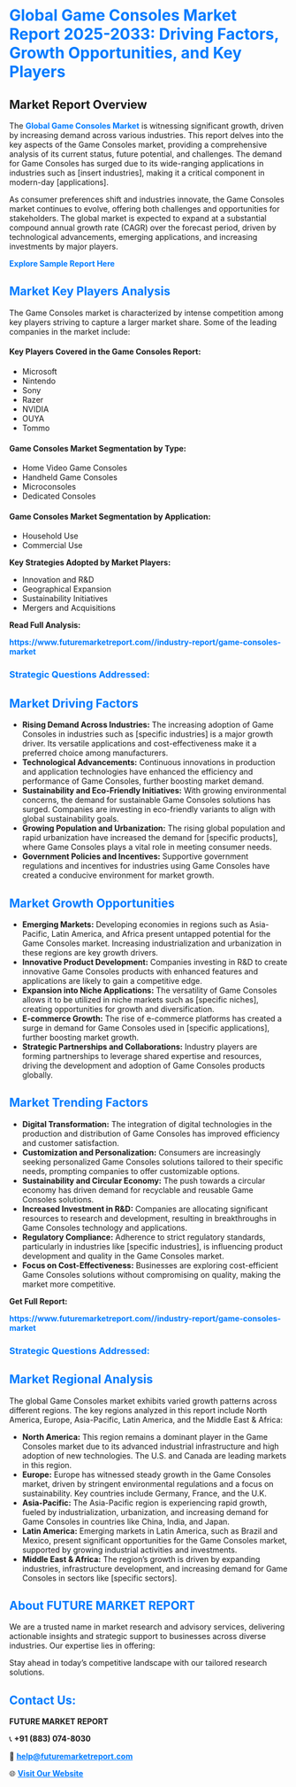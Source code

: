 <h1 style="color: #007BFF;">Global Game Consoles Market Report 2025-2033: Driving Factors, Growth Opportunities, and Key Players</h1>

<section id="overview">
<h2>Market Report Overview</h2>
<p>The <a href="https://www.futuremarketreport.com//industry-report/game-consoles-market" style="color: #007BFF; text-decoration: none;"><strong>Global Game Consoles Market</strong></a> is witnessing significant growth, driven by increasing demand across various industries. This report delves into the key aspects of the Game Consoles market, providing a comprehensive analysis of its current status, future potential, and challenges. The demand for Game Consoles has surged due to its wide-ranging applications in industries such as [insert industries], making it a critical component in modern-day [applications].</p>
<p>As consumer preferences shift and industries innovate, the Game Consoles market continues to evolve, offering both challenges and opportunities for stakeholders. The global market is expected to expand at a substantial compound annual growth rate (CAGR) over the forecast period, driven by technological advancements, emerging applications, and increasing investments by major players.</p>
</section>

<section id="overview">
<p><a href="https://www.futuremarketreport.com//request-sample/reportId=50702" style="color: #007BFF; text-decoration: none;"><strong>Explore Sample Report Here</strong></a></p>
</section>

<section id="key-players">
<h2 style="color: #007BFF;">Market Key Players Analysis</h2>
<p>The Game Consoles market is characterized by intense competition among key players striving to capture a larger market share. Some of the leading companies in the market include:</p>
<h4>Key Players Covered in the Game Consoles Report:</h4>
<ul><li>Microsoft</li><li>Nintendo</li><li>Sony</li><li>Razer</li><li>NVIDIA</li><li>OUYA</li><li>Tommo</li></ul>
<h4>Game Consoles Market Segmentation by Type:</h4>
<ul><li>Home Video Game Consoles</li><li>Handheld Game Consoles</li><li>Microconsoles</li><li>Dedicated Consoles</li></ul>

<h4>Game Consoles Market Segmentation by Application:</h4>
<ul><li>Household Use</li><li>Commercial Use</li></ul>
<p><strong>Key Strategies Adopted by Market Players:</strong></p>
<ul>
<li>Innovation and R&D</li>
<li>Geographical Expansion</li>
<li>Sustainability Initiatives</li>
<li>Mergers and Acquisitions</li>
</ul>
</section>

<section>
<p><strong>Read Full Analysis: </strong></p><a href="https://www.futuremarketreport.com//industry-report/game-consoles-market" style="color: #007BFF; text-decoration: none;"><strong>https://www.futuremarketreport.com//industry-report/game-consoles-market</strong></a>
<h3 style="color: #007BFF;">Strategic Questions Addressed:</h3>
</section>

<section id="driving-factors">
<h2 style="color: #007BFF;">Market Driving Factors</h2>
<ul>
<li><strong>Rising Demand Across Industries:</strong> The increasing adoption of Game Consoles in industries such as [specific industries] is a major growth driver. Its versatile applications and cost-effectiveness make it a preferred choice among manufacturers.</li>
<li><strong>Technological Advancements:</strong> Continuous innovations in production and application technologies have enhanced the efficiency and performance of Game Consoles, further boosting market demand.</li>
<li><strong>Sustainability and Eco-Friendly Initiatives:</strong> With growing environmental concerns, the demand for sustainable Game Consoles solutions has surged. Companies are investing in eco-friendly variants to align with global sustainability goals.</li>
<li><strong>Growing Population and Urbanization:</strong> The rising global population and rapid urbanization have increased the demand for [specific products], where Game Consoles plays a vital role in meeting consumer needs.</li>
<li><strong>Government Policies and Incentives:</strong> Supportive government regulations and incentives for industries using Game Consoles have created a conducive environment for market growth.</li>
</ul>
</section>

<section id="growth-opportunities">
<h2 style="color: #007BFF;">Market Growth Opportunities</h2>
<ul>
<li><strong>Emerging Markets:</strong> Developing economies in regions such as Asia-Pacific, Latin America, and Africa present untapped potential for the Game Consoles market. Increasing industrialization and urbanization in these regions are key growth drivers.</li>
<li><strong>Innovative Product Development:</strong> Companies investing in R&D to create innovative Game Consoles products with enhanced features and applications are likely to gain a competitive edge.</li>
<li><strong>Expansion into Niche Applications:</strong> The versatility of Game Consoles allows it to be utilized in niche markets such as [specific niches], creating opportunities for growth and diversification.</li>
<li><strong>E-commerce Growth:</strong> The rise of e-commerce platforms has created a surge in demand for Game Consoles used in [specific applications], further boosting market growth.</li>
<li><strong>Strategic Partnerships and Collaborations:</strong> Industry players are forming partnerships to leverage shared expertise and resources, driving the development and adoption of Game Consoles products globally.</li>
</ul>
</section>

<section id="trending-factors">
<h2 style="color: #007BFF;">Market Trending Factors</h2>
<ul>
<li><strong>Digital Transformation:</strong> The integration of digital technologies in the production and distribution of Game Consoles has improved efficiency and customer satisfaction.</li>
<li><strong>Customization and Personalization:</strong> Consumers are increasingly seeking personalized Game Consoles solutions tailored to their specific needs, prompting companies to offer customizable options.</li>
<li><strong>Sustainability and Circular Economy:</strong> The push towards a circular economy has driven demand for recyclable and reusable Game Consoles solutions.</li>
<li><strong>Increased Investment in R&D:</strong> Companies are allocating significant resources to research and development, resulting in breakthroughs in Game Consoles technology and applications.</li>
<li><strong>Regulatory Compliance:</strong> Adherence to strict regulatory standards, particularly in industries like [specific industries], is influencing product development and quality in the Game Consoles market.</li>
<li><strong>Focus on Cost-Effectiveness:</strong> Businesses are exploring cost-efficient Game Consoles solutions without compromising on quality, making the market more competitive.</li>
</ul>
</section>

<section>
<p><strong>Get Full Report: </strong></p><a href="https://www.futuremarketreport.com//industry-report/game-consoles-market" style="color: #007BFF; text-decoration: none;"><strong>https://www.futuremarketreport.com//industry-report/game-consoles-market</strong></a>
<h3 style="color: #007BFF;">Strategic Questions Addressed:</h3>
</section>


<section id="regional-analysis">
<h2 style="color: #007BFF;">Market Regional Analysis</h2>
<p>The global Game Consoles market exhibits varied growth patterns across different regions. The key regions analyzed in this report include North America, Europe, Asia-Pacific, Latin America, and the Middle East & Africa:</p>
<ul>
<li><strong>North America:</strong> This region remains a dominant player in the Game Consoles market due to its advanced industrial infrastructure and high adoption of new technologies. The U.S. and Canada are leading markets in this region.</li>
<li><strong>Europe:</strong> Europe has witnessed steady growth in the Game Consoles market, driven by stringent environmental regulations and a focus on sustainability. Key countries include Germany, France, and the U.K.</li>
<li><strong>Asia-Pacific:</strong> The Asia-Pacific region is experiencing rapid growth, fueled by industrialization, urbanization, and increasing demand for Game Consoles in countries like China, India, and Japan.</li>
<li><strong>Latin America:</strong> Emerging markets in Latin America, such as Brazil and Mexico, present significant opportunities for the Game Consoles market, supported by growing industrial activities and investments.</li>
<li><strong>Middle East & Africa:</strong> The region’s growth is driven by expanding industries, infrastructure development, and increasing demand for Game Consoles in sectors like [specific sectors].</li>
</ul>
</section>

<footer>
<h2 style="color: #007BFF;">About FUTURE MARKET REPORT</h2>
<p>We are a trusted name in market research and advisory services, delivering actionable insights and strategic support to businesses across diverse industries. Our expertise lies in offering:</p>

<p>Stay ahead in today’s competitive landscape with our tailored research solutions.</p>

<h2 style="color: #007BFF;">Contact Us:</h2>
<p><strong>FUTURE MARKET REPORT</strong></p>
<p>📞 <strong>+91 (883) 074-8030</strong></p>
<p>📧 <strong><a href="mailto:help@futuremarketreport.com" style="color: #007BFF;">help@futuremarketreport.com</a></strong></p>
<p>🌐 <strong><a href="https://www.futuremarketreport.com/" style="color: #007BFF;">Visit Our Website</a></strong></p>
</footer>